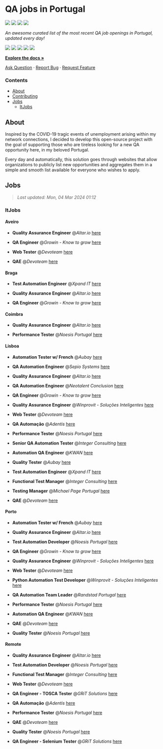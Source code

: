 QA jobs in Portugal
========================

![](https://img.shields.io/static/v1?label=%F0%9F%8C%9F&message=If%20Useful&color=BC4E99)
[![](https://img.shields.io/github/stars/sergiomartins8/qa-jobs-in-portugal)](https://github.com/sergiomartins8/qa-jobs-in-portugal/stargazers)
[![](https://img.shields.io/github/forks/sergiomartins8/qa-jobs-in-portugal)](https://github.com/sergiomartins8/qa-jobs-in-portugal/network/members)
[![](https://img.shields.io/badge/-sergiomartins8-blue?logo=Linkedin&logoColor=white)](https://www.linkedin.com/in/sergiomartins8/)

_An awesome curated list of the most recent QA job openings in Portugal, updated every day!_

[![](https://img.shields.io/github/v/release/sergiomartins8/qa-jobs-in-portugal)](https://github.com/sergiomartins8/qa-jobs-in-portugal/releases)
[![](https://github.com/sergiomartins8/qa-jobs-in-portugal/workflows/release/badge.svg)](https://github.com/sergiomartins8/qa-jobs-in-portugal/actions?query=workflow%3Arelease)
[![](https://img.shields.io/github/issues/sergiomartins8/qa-jobs-in-portugal)](https://github.com/sergiomartins8/qa-jobs-in-portugal/issues)
[![](https://img.shields.io/github/contributors/sergiomartins8/qa-jobs-in-portugal)](https://github.com/sergiomartins8/qa-jobs-in-portugal/graphs/contributors)
[![](https://img.shields.io/github/license/sergiomartins8/qa-jobs-in-portugal)](https://github.com/sergiomartins8/qa-jobs-in-portugal/blob/master/LICENSE)

**[Explore the docs »](https://github.com/sergiomartins8/qa-jobs-in-portugal/blob/master/docs/DOCUMENTATION.md)**

[Ask Question](https://github.com/sergiomartins8/qa-jobs-in-portugal/issues) 
·
[Report Bug](https://github.com/sergiomartins8/qa-jobs-in-portugal/issues)
·
[Request Feature](https://github.com/sergiomartins8/qa-jobs-in-portugal/issues)

### Contents
* [About](#about)
* [Contributing](https://github.com/sergiomartins8/qa-jobs-in-portugal/blob/master/docs/CONTRIBUTING.md)
* [Jobs](#jobs)
  * [ItJobs](#itjobs)

## About
Inspired by the COVID-19 tragic events of unemployment arising within my network connections, I decided to develop this open-source project with the goal of supporting those who are tireless looking for a new QA opportunity here, in my beloved Portugal.

Every day and automatically, this solution goes through websites that allow organizations to publicly list new opportunities and aggregates them in a simple and smooth list available for everyone who wishes to apply.

Jobs
---------

> _Last updated: Mon, 04 Mar 2024 01:12_

### ItJobs

#### Aveiro

- **Quality Assurance Engineer** @_Altar.io_ [here](https://www.itjobs.pt/oferta/479476/quality-assurance-engineer)


- **QA Engineer** @_Growin - Know to grow_ [here](https://www.itjobs.pt/oferta/479155/qa-engineer)


- **Web Tester** @_Devoteam_ [here](https://www.itjobs.pt/oferta/479839/web-tester)


- **QAE** @_Devoteam_ [here](https://www.itjobs.pt/oferta/479058/qae)

#### Braga

- **Test Automation Engineer** @_Xpand IT_ [here](https://www.itjobs.pt/oferta/479733/test-automation-engineer)


- **Quality Assurance Engineer** @_Altar.io_ [here](https://www.itjobs.pt/oferta/479476/quality-assurance-engineer)


- **QA Engineer** @_Growin - Know to grow_ [here](https://www.itjobs.pt/oferta/479155/qa-engineer)

#### Coimbra

- **Quality Assurance Engineer** @_Altar.io_ [here](https://www.itjobs.pt/oferta/479476/quality-assurance-engineer)


- **Performance Tester** @_Noesis Portugal_ [here](https://www.itjobs.pt/oferta/479259/performance-tester-all-locations)

#### Lisboa

- **Automation Tester w/ French** @_Aubay_ [here](https://www.itjobs.pt/oferta/478074/automation-tester-w-french)


- **QA Automation Engineer** @_Sepio Systems_ [here](https://www.itjobs.pt/oferta/479523/qa-automation-engineer)


- **Quality Assurance Engineer** @_Altar.io_ [here](https://www.itjobs.pt/oferta/479476/quality-assurance-engineer)


- **QA Automation Engineer** @_Neotalent Conclusion_ [here](https://www.itjobs.pt/oferta/479608/qa-automation-engineer)


- **QA Engineer** @_Growin - Know to grow_ [here](https://www.itjobs.pt/oferta/479155/qa-engineer)


- **Quality Assurance Engineer** @_Winprovit - Soluções Inteligentes_ [here](https://www.itjobs.pt/oferta/479566/quality-assurance-engineer)


- **Web Tester** @_Devoteam_ [here](https://www.itjobs.pt/oferta/479839/web-tester)


- **QA Automação** @_Adentis_ [here](https://www.itjobs.pt/oferta/479541/qa-automacao)


- **Performance Tester** @_Noesis Portugal_ [here](https://www.itjobs.pt/oferta/479259/performance-tester-all-locations)


- **Senior QA Automation Tester** @_Integer Consulting_ [here](https://www.itjobs.pt/oferta/478832/senior-qa-automation-tester)


- **Automation QA Engineer** @_KWAN_ [here](https://www.itjobs.pt/oferta/479657/qa-automatico)


- **Quality Tester** @_Aubay_ [here](https://www.itjobs.pt/oferta/479114/quality-tester)


- **Test Automation Engineer** @_Xpand IT_ [here](https://www.itjobs.pt/oferta/479733/test-automation-engineer)


- **Functional Test Manager** @_Integer Consulting_ [here](https://www.itjobs.pt/oferta/478628/functional-test-manager)


- **Testing Manager** @_Michael Page Portugal_ [here](https://www.itjobs.pt/oferta/479401/testing-manager)


- **QAE** @_Devoteam_ [here](https://www.itjobs.pt/oferta/479058/qae)

#### Porto

- **Automation Tester w/ French** @_Aubay_ [here](https://www.itjobs.pt/oferta/478074/automation-tester-w-french)


- **Quality Assurance Engineer** @_Altar.io_ [here](https://www.itjobs.pt/oferta/479476/quality-assurance-engineer)


- **Test Automation Developer** @_Noesis Portugal_ [here](https://www.itjobs.pt/oferta/479067/test-automation-developer-porto)


- **QA Engineer** @_Growin - Know to grow_ [here](https://www.itjobs.pt/oferta/479155/qa-engineer)


- **Quality Assurance Engineer** @_Winprovit - Soluções Inteligentes_ [here](https://www.itjobs.pt/oferta/479440/quality-assurance-engineer)


- **Web Tester** @_Devoteam_ [here](https://www.itjobs.pt/oferta/479839/web-tester)


- **Python Automation Test Developer** @_Winprovit - Soluções Inteligentes_ [here](https://www.itjobs.pt/oferta/479163/python-automation-test-developer)


- **QA Automation Team Leader** @_Randstad Portugal_ [here](https://www.itjobs.pt/oferta/478429/qa-automation-team-leader)


- **Performance Tester** @_Noesis Portugal_ [here](https://www.itjobs.pt/oferta/479259/performance-tester-all-locations)


- **Automation QA Engineer** @_KWAN_ [here](https://www.itjobs.pt/oferta/479657/qa-automatico)


- **QAE** @_Devoteam_ [here](https://www.itjobs.pt/oferta/479058/qae)


- **Quality Tester** @_Noesis Portugal_ [here](https://www.itjobs.pt/oferta/479066/quality-tester-porto)

#### Remote

- **Quality Assurance Engineer** @_Altar.io_ [here](https://www.itjobs.pt/oferta/479476/quality-assurance-engineer)


- **Test Automation Developer** @_Noesis Portugal_ [here](https://www.itjobs.pt/oferta/479067/test-automation-developer-porto)


- **Functional Test Manager** @_Integer Consulting_ [here](https://www.itjobs.pt/oferta/478628/functional-test-manager)


- **Web Tester** @_Devoteam_ [here](https://www.itjobs.pt/oferta/479839/web-tester)


- **QA Engineer - TOSCA Tester** @_GRiT Solutions_ [here](https://www.itjobs.pt/oferta/479922/qa-engineer-tosca-tester)


- **QA Automação** @_Adentis_ [here](https://www.itjobs.pt/oferta/479541/qa-automacao)


- **Performance Tester** @_Noesis Portugal_ [here](https://www.itjobs.pt/oferta/479259/performance-tester-all-locations)


- **QAE** @_Devoteam_ [here](https://www.itjobs.pt/oferta/479058/qae)


- **Quality Tester** @_Noesis Portugal_ [here](https://www.itjobs.pt/oferta/479066/quality-tester-porto)


- **QA Engineer - Selenium Tester** @_GRiT Solutions_ [here](https://www.itjobs.pt/oferta/478486/qa-engineer-selenium-tester)

